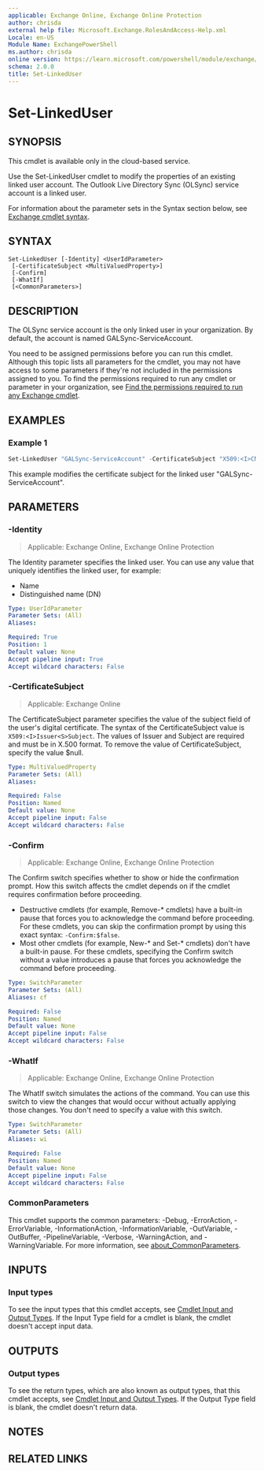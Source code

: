 ```yaml
---
applicable: Exchange Online, Exchange Online Protection
author: chrisda
external help file: Microsoft.Exchange.RolesAndAccess-Help.xml
Locale: en-US
Module Name: ExchangePowerShell
ms.author: chrisda
online version: https://learn.microsoft.com/powershell/module/exchange/set-linkeduser
schema: 2.0.0
title: Set-LinkedUser
---
```


# Set-LinkedUser

## SYNOPSIS
This cmdlet is available only in the cloud-based service.

Use the Set-LinkedUser cmdlet to modify the properties of an existing linked user account. The Outlook Live Directory Sync (OLSync) service account is a linked user.

For information about the parameter sets in the Syntax section below, see [Exchange cmdlet syntax](https://learn.microsoft.com/powershell/exchange/exchange-cmdlet-syntax).

## SYNTAX

```
Set-LinkedUser [-Identity] <UserIdParameter>
 [-CertificateSubject <MultiValuedProperty>]
 [-Confirm]
 [-WhatIf]
 [<CommonParameters>]
```

## DESCRIPTION
The OLSync service account is the only linked user in your organization. By default, the account is named GALSync-ServiceAccount.

You need to be assigned permissions before you can run this cmdlet. Although this topic lists all parameters for the cmdlet, you may not have access to some parameters if they're not included in the permissions assigned to you. To find the permissions required to run any cmdlet or parameter in your organization, see [Find the permissions required to run any Exchange cmdlet](https://learn.microsoft.com/powershell/exchange/find-exchange-cmdlet-permissions).

## EXAMPLES

### Example 1
```powershell
Set-LinkedUser "GALSync-ServiceAccount" -CertificateSubject "X509:<I>CN=3rdPartyCAExample.com<S>C=US,O=Contoso Corp, CN=contoso.com"
```

This example modifies the certificate subject for the linked user "GALSync-ServiceAccount".

## PARAMETERS

### -Identity

> Applicable: Exchange Online, Exchange Online Protection

The Identity parameter specifies the linked user. You can use any value that uniquely identifies the linked user, for example:

- Name
- Distinguished name (DN)

```yaml
Type: UserIdParameter
Parameter Sets: (All)
Aliases:

Required: True
Position: 1
Default value: None
Accept pipeline input: True
Accept wildcard characters: False
```

### -CertificateSubject

> Applicable: Exchange Online

The CertificateSubject parameter specifies the value of the subject field of the user's digital certificate. The syntax of the CertificateSubject value is `X509:<I>Issuer<S>Subject`. The values of Issuer and Subject are required and must be in X.500 format. To remove the value of CertificateSubject, specify the value $null.

```yaml
Type: MultiValuedProperty
Parameter Sets: (All)
Aliases:

Required: False
Position: Named
Default value: None
Accept pipeline input: False
Accept wildcard characters: False
```

### -Confirm

> Applicable: Exchange Online, Exchange Online Protection

The Confirm switch specifies whether to show or hide the confirmation prompt. How this switch affects the cmdlet depends on if the cmdlet requires confirmation before proceeding.

- Destructive cmdlets (for example, Remove-\* cmdlets) have a built-in pause that forces you to acknowledge the command before proceeding. For these cmdlets, you can skip the confirmation prompt by using this exact syntax: `-Confirm:$false`.
- Most other cmdlets (for example, New-\* and Set-\* cmdlets) don't have a built-in pause. For these cmdlets, specifying the Confirm switch without a value introduces a pause that forces you acknowledge the command before proceeding.

```yaml
Type: SwitchParameter
Parameter Sets: (All)
Aliases: cf

Required: False
Position: Named
Default value: None
Accept pipeline input: False
Accept wildcard characters: False
```

### -WhatIf

> Applicable: Exchange Online, Exchange Online Protection

The WhatIf switch simulates the actions of the command. You can use this switch to view the changes that would occur without actually applying those changes. You don't need to specify a value with this switch.

```yaml
Type: SwitchParameter
Parameter Sets: (All)
Aliases: wi

Required: False
Position: Named
Default value: None
Accept pipeline input: False
Accept wildcard characters: False
```

### CommonParameters
This cmdlet supports the common parameters: -Debug, -ErrorAction, -ErrorVariable, -InformationAction, -InformationVariable, -OutVariable, -OutBuffer, -PipelineVariable, -Verbose, -WarningAction, and -WarningVariable. For more information, see [about_CommonParameters](https://go.microsoft.com/fwlink/p/?LinkID=113216).

## INPUTS

### Input types
To see the input types that this cmdlet accepts, see [Cmdlet Input and Output Types](https://go.microsoft.com/fwlink/p/?linkId=616387). If the Input Type field for a cmdlet is blank, the cmdlet doesn't accept input data.

## OUTPUTS

### Output types
To see the return types, which are also known as output types, that this cmdlet accepts, see [Cmdlet Input and Output Types](https://go.microsoft.com/fwlink/p/?linkId=616387). If the Output Type field is blank, the cmdlet doesn't return data.

## NOTES

## RELATED LINKS

